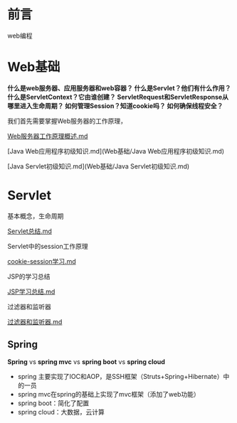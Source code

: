 

# 前言

web编程

# Web基础

**什么是web服务器、应用服务器和web容器？ 什么是Servlet？他们有什么作用？ 什么是ServletContext？它由谁创建？ ServletRequest和ServletResponse从哪里进入生命周期？ 如何管理Session？知道cookie吗？ 如何确保线程安全？**

我们首先需要掌握Web服务器的工作原理，

 [Web服务器工作原理概述.md](Web基础/Web服务器工作原理概述.md) 

 [Java Web应用程序初级知识.md](Web基础/Java Web应用程序初级知识.md)  

[Java Servlet初级知识.md](Web基础/Java Servlet初级知识.md) 

# Servlet

基本概念，生命周期

 [Servlet总结.md](Servlet/Servlet总结.md) 

Servlet中的session工作原理

 [cookie-session学习.md](Servlet/cookie-session学习.md) 

JSP的学习总结

 [JSP学习总结.md](Servlet/JSP学习总结.md) 

过滤器和监听器

 [过滤器和监听器.md](Servlet/过滤器和监听器.md) 

## Spring

**Spring** vs **spring mvc** vs **spring boot** vs **spring cloud**

- spring 主要实现了IOC和AOP，是SSH框架（Struts+Spring+Hibernate）中的一员
- spring mvc在spring的基础上实现了mvc框架（添加了web功能）
- spring boot：简化了配置
- spring cloud：大数据，云计算
